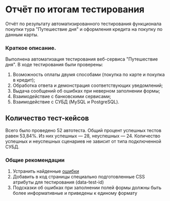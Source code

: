 # Отчёт по итогам тестирования
Отчёт по результату автоматизированного тестирования функционала покупки тура "Путешествие дня" и оформления кредита на покупку по данным карты.

### Краткое описание.
Выполнена автоматизация тестирования веб-сервиса "Путешествие дня". В ходе тестирования были проверены:

1) Возможность оплаты двумя способами (покупка по карте и покупка в кредит);
2) Обработка ответа и демонстрация соответствующих уведомлений;
3) Выдача сообщений об ошибках при неверном заполнении формы;
4) Взаимодействие с банковскими сервисами;
5) Взаимодействие с СУБД (MySQL и PostgreSQL).

## Количество тест-кейсов
Всего было проведено 52 автотеста.
Общий процент успешных тестов равен 53,84%.
Из них успешных — 28, неуспешных — 24. 
Количество успешных и неуспешных сценариев не зависит от типа подключенной СУБД.


### Общие рекомендации
1) Устранить найденные [ошибки](https://github.com/NadezhdaPetushkova/qa_diploma/issues)
2) Добавить в код страницы специально подготовленные CSS атрибуты для тестирования (data-test-id)
3) Подсказки об ошибках при заполнении полей формы должны быть более информативные и приведены к единому формату
